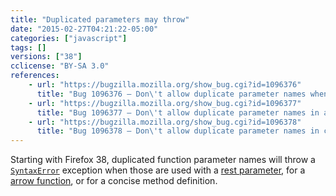 ```yaml
---
title: "Duplicated parameters may throw"
date: "2015-02-27T04:21:22-05:00"
categories: ["javascript"]
tags: []
versions: ["38"]
cclicense: "BY-SA 3.0"
references:
    - url: "https://bugzilla.mozilla.org/show_bug.cgi?id=1096376"
      title: "Bug 1096376 – Don\'t allow duplicate parameter names when rest-parameter is present"
    - url: "https://bugzilla.mozilla.org/show_bug.cgi?id=1096377"
      title: "Bug 1096377 – Don\'t allow duplicate parameter names in arrow functions"
    - url: "https://bugzilla.mozilla.org/show_bug.cgi?id=1096378"
      title: "Bug 1096378 – Don\'t allow duplicate parameter names in concise method definitions"
---
```

Starting with Firefox 38, duplicated function parameter names will throw a [`SyntaxError`](https://developer.mozilla.org/en-US/docs/Web/JavaScript/Reference/Global_Objects/SyntaxError) exception when those are used with a [rest parameter](https://developer.mozilla.org/en-US/docs/Web/JavaScript/Reference/Functions/rest_parameters), for a [arrow function](https://developer.mozilla.org/en-US/docs/Web/JavaScript/Reference/Functions/Arrow_functions), or for a concise method definition.
